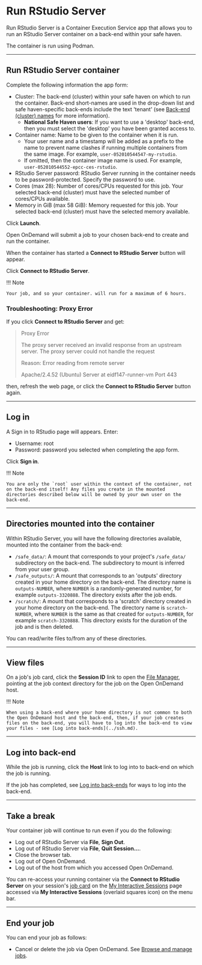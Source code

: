 # Run RStudio Server

Run RStudio Server is a Container Execution Service app that allows you to run an RStudio Server container on a back-end within your safe haven.

The container is run using Podman.

---

## Run RStudio Server container

Complete the following information the app form:

* Cluster: The back-end (cluster) within your safe haven on which to run the container. Back-end short-names are used in the drop-down list and safe haven-specific back-ends include the text 'tenant' (see [Back-end (cluster) names](../jobs.md#back-end-cluster-names) for more information).
    * **National Safe Haven users**: If you want to use a 'desktop' back-end, then you must select the 'desktop\' you have been granted access to.
* Container name: Name to be given to the container when it is run.
    * Your user name and a timestamp will be added as a prefix to the name to prevent name clashes if running multiple containers from the same image. For example, `user-052010544547-my-rstudio`.
    * If omitted, then the container image name is used. For example, `user-052010544552-epcc-ces-rstudio`.
* RStudio Server password: RStudio Server running in the container needs to be password-protected. Specify the password to use.
* Cores (max 28): Number of cores/CPUs requested for this job. Your selected back-end (cluster) must have the selected number of cores/CPUs available.
* Memory in GiB (max 58 GiB): Memory requested for this job. Your selected back-end (cluster) must have the selected memory available.

Click **Launch**.

Open OnDemand will submit a job to your chosen back-end to create and run the container.

When the container has started a **Connect to RStudio Server** button will appear.

Click **Connect to RStudio Server**.

!!! Note

    Your job, and so your container. will run for a maximum of 6 hours.

### Troubleshooting: Proxy Error

If you click **Connect to RStudio Server** and get:

> Proxy Error
>
> The proxy server received an invalid response from an upstream server.
> The proxy server could not handle the request
>
> Reason: Error reading from remote server
>
> Apache/2.4.52 (Ubuntu) Server at eidf147-runner-vm Port 443

then, refresh the web page, or click the **Connect to RStudio Server** button again.

---

## Log in

A Sign in to RStudio page will appears. Enter:

* Username: root
* Password: password you selected when completing the app form.

Click **Sign in**.

!!! Note

    You are only the `root` user within the context of the container, not on the back-end itself! Any files you create in the mounted directories described below will be owned by your own user on the back-end.

---

## Directories mounted into the container

Within RStudio Server, you will have the following directories available, mounted into the container from the back-end:

* `/safe_data/`: A mount that corresponds to your project's `/safe_data/` subdirectory on the back-end. The subdirectory to mount is inferred from your user group.
* `/safe_outputs/`: A mount that corresponds to an 'outputs' directory created in your home directory on the back-end. The directory name is `outputs-NUMBER`, where `NUMBER` is a randomly-generated number, for example `outputs-3320888`. The directory exists after the job ends.
* `/scratch/`: A mount that corresponds to a 'scratch' directory created in your home directory on the back-end. The directory name is `scratch-NUMBER`, where `NUMBER` is the same as that created for `outputs-NUMBER`, for example `scratch-3320888`. This directory exists for the duration of the job and is then deleted.

You can read/write files to/from any of these directories.

---

## View files

On a job's job card, click the **Session ID** link to open the [File Manager](../files.md), pointing at the job context directory for the job on the Open OnDemand host.

!!! Note

    When using a back-end where your home directory is not common to both the Open OnDemand host and the back-end, then, if your job creates files on the back-end, you will have to log into the back-end to view your files - see [Log into back-ends](../ssh.md).

---

## Log into back-end

While the job is running, click the **Host** link to log into to back-end on which the job is running.

If the job has completed, see [Log into back-ends](../ssh.md) for ways to log into the back-end.

---

## Take a break

Your container job will continue to run even if you do the following:

* Log out of RStudio Server via **File**, **Sign Out**.
* Log out of RStudio Server via **File**, **Quit Session...**.
* Close the browser tab.
* Log out of Open OnDemand.
* Log out of the host from which you accessed Open OnDemand.

You can re-access your running container via the **Connect to RStudio Server** on your session's [job card](../jobs.md#job-cards) on the [My Interactive Sessions](../jobs.md#my-interactive-sessions-page) page accessed via **My Interactive Sessions** (overlaid squares icon) on the menu bar.

---

## End your job

You can end your job as follows:

* Cancel or delete the job via Open OnDemand. See [Browse and manage jobs](../jobs.md#browse-and-manage-jobs).
